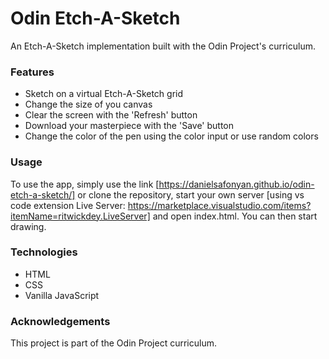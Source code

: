  # Odin Etch-A-Sketch
An Etch-A-Sketch implementation built with the Odin Project's curriculum.

### Features
- Sketch on a virtual Etch-A-Sketch grid
- Change the size of you canvas
- Clear the screen with the 'Refresh' button
- Download your masterpiece with the 'Save' button
- Change the color of the pen using the color input or use random colors

### Usage
To use the app, simply use the link [https://danielsafonyan.github.io/odin-etch-a-sketch/] or clone the repository, start your own server [using vs code extension Live Server: https://marketplace.visualstudio.com/items?itemName=ritwickdey.LiveServer] and open index.html. You can then start drawing.

### Technologies
- HTML
- CSS
- Vanilla JavaScript

### Acknowledgements
This project is part of the Odin Project curriculum.